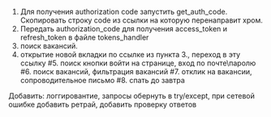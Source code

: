 1. Для получения authorization code запустить get_auth_code. 
Скопировать строку code из ссылки на которую перенаправит хром. 
2. Передать authorization_code для получения access_token и refresh_token в файле tokens_handler
3. поиск вакансий.
4. открытие новой вкладки по ссылке из пункта 3., переход в эту ссылку
#5. поиск кнопки войти на странице, вход по почте\паролю
#6. поиск вакансий, фильтрация вакансий
#7. отклик на вакансии, сопроводительное письмо
#8. спать до завтра

Добавить: логгировантие, запросы обернуть в try/except, при сетевой ошибке добавить ретрай, 
добавить проверку ответов

